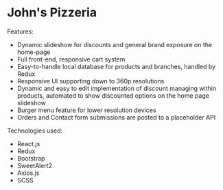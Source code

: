 # John's Pizzeria

Features:

* Dynamic slideshow for discounts and general brand exposure on the home-page
* Full front-end, responsive cart system
* Easy-to-handle local database for products and branches, handled by Redux
* Responsive UI supporting down to 360p resolutions
* Dynamic and easy to edit implementation of discount managing within products, automated to show discounted options on the home page slideshow
* Burger menu feature for lower resolution devices
* Orders and Contact form submissions are posted to a placeholder API

Technologies used:

* React.js
* Redux
* Bootstrap
* SweetAlert2
* Axios.js
* SCSS

